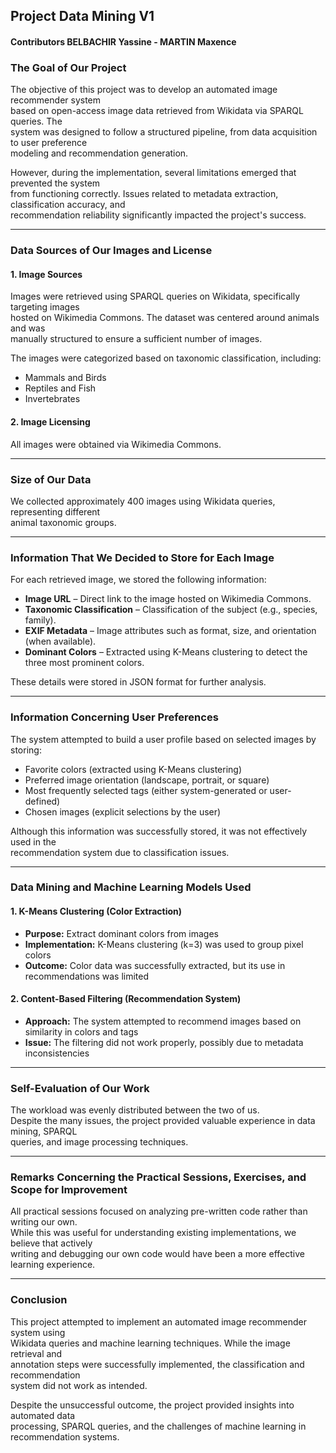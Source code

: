 ## Project Data Mining V1
#### Contributors BELBACHIR Yassine - MARTIN Maxence
### The Goal of Our Project

The objective of this project was to develop an automated image recommender system  
based on open-access image data retrieved from Wikidata via SPARQL queries. The  
system was designed to follow a structured pipeline, from data acquisition to user preference  
modeling and recommendation generation.

However, during the implementation, several limitations emerged that prevented the system  
from functioning correctly. Issues related to metadata extraction, classification accuracy, and  
recommendation reliability significantly impacted the project's success.

---

### Data Sources of Our Images and License

#### 1. Image Sources

Images were retrieved using SPARQL queries on Wikidata, specifically targeting images  
hosted on Wikimedia Commons. The dataset was centered around animals and was  
manually structured to ensure a sufficient number of images.

The images were categorized based on taxonomic classification, including:

- Mammals and Birds  
- Reptiles and Fish  
- Invertebrates

#### 2. Image Licensing

All images were obtained via Wikimedia Commons.

---

### Size of Our Data

We collected approximately 400 images using Wikidata queries, representing different  
animal taxonomic groups.

---

### Information That We Decided to Store for Each Image

For each retrieved image, we stored the following information:

- **Image URL** – Direct link to the image hosted on Wikimedia Commons.  
- **Taxonomic Classification** – Classification of the subject (e.g., species, family).  
- **EXIF Metadata** – Image attributes such as format, size, and orientation (when available).  
- **Dominant Colors** – Extracted using K-Means clustering to detect the three most prominent colors.

These details were stored in JSON format for further analysis.

---

### Information Concerning User Preferences

The system attempted to build a user profile based on selected images by storing:

- Favorite colors (extracted using K-Means clustering)  
- Preferred image orientation (landscape, portrait, or square)  
- Most frequently selected tags (either system-generated or user-defined)  
- Chosen images (explicit selections by the user)

Although this information was successfully stored, it was not effectively used in the  
recommendation system due to classification issues.

---

### Data Mining and Machine Learning Models Used

#### 1. K-Means Clustering (Color Extraction)

- **Purpose:** Extract dominant colors from images  
- **Implementation:** K-Means clustering (k=3) was used to group pixel colors  
- **Outcome:** Color data was successfully extracted, but its use in recommendations was limited

#### 2. Content-Based Filtering (Recommendation System)

- **Approach:** The system attempted to recommend images based on similarity in colors and tags  
- **Issue:** The filtering did not work properly, possibly due to metadata inconsistencies

---

### Self-Evaluation of Our Work

The workload was evenly distributed between the two of us.  
Despite the many issues, the project provided valuable experience in data mining, SPARQL  
queries, and image processing techniques.

---

### Remarks Concerning the Practical Sessions, Exercises, and Scope for Improvement

All practical sessions focused on analyzing pre-written code rather than writing our own.  
While this was useful for understanding existing implementations, we believe that actively  
writing and debugging our own code would have been a more effective learning experience.

---

### Conclusion

This project attempted to implement an automated image recommender system using  
Wikidata queries and machine learning techniques. While the image retrieval and  
annotation steps were successfully implemented, the classification and recommendation  
system did not work as intended.

Despite the unsuccessful outcome, the project provided insights into automated data  
processing, SPARQL queries, and the challenges of machine learning in  
recommendation systems.
